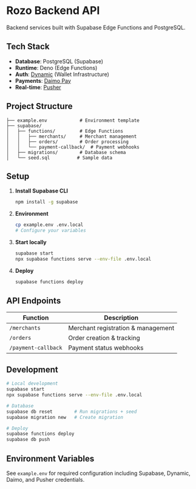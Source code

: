 # Rozo Backend API

Backend services built with Supabase Edge Functions and PostgreSQL.

## Tech Stack

- **Database**: PostgreSQL (Supabase)
- **Runtime**: Deno (Edge Functions)
- **Auth**: [Dynamic](https://www.dynamic.xyz/) (Wallet Infrastructure)
- **Payments**: [Daimo Pay](https://pay.daimo.com/)
- **Real-time**: [Pusher](https://pusher.com/)

## Project Structure

```
├── example.env            # Environment template
├── supabase/
│   ├── functions/         # Edge Functions
│   │   ├── merchants/     # Merchant management
│   │   ├── orders/        # Order processing
│   │   └── payment-callback/  # Payment webhooks
│   ├── migrations/        # Database schema
│   └── seed.sql          # Sample data
```

## Setup

1. **Install Supabase CLI**
   ```bash
   npm install -g supabase
   ```

2. **Environment**
   ```bash
   cp example.env .env.local
   # Configure your variables
   ```

3. **Start locally**
   ```bash
   supabase start
   npx supabase functions serve --env-file .env.local
   ```

4. **Deploy**
   ```bash
   supabase functions deploy
   ```

## API Endpoints

| Function | Description |
|----------|-------------|
| `/merchants` | Merchant registration & management |
| `/orders` | Order creation & tracking |
| `/payment-callback` | Payment status webhooks |

## Development

```bash
# Local development
supabase start
npx supabase functions serve --env-file .env.local

# Database
supabase db reset        # Run migrations + seed
supabase migration new   # Create migration

# Deploy
supabase functions deploy
supabase db push
```

## Environment Variables

See `example.env` for required configuration including Supabase, Dynamic, Daimo, and Pusher credentials.